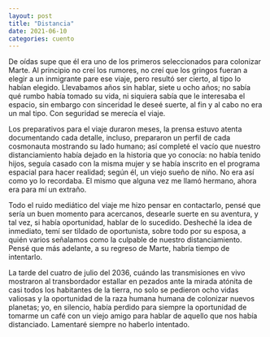 ```yaml
---
layout: post
title: "Distancia"
date: 2021-06-10
categories: cuento
---
```



De oídas supe que él era uno de los primeros seleccionados para colonizar Marte. Al principio no creí los rumores, no creí que los gringos fueran a elegir a un inmigrante pare ese viaje, pero resultó ser cierto, al tipo lo habían elegido. Llevabamos años sin hablar, siete u ocho años; no sabía qué rumbo había tomado su vida, ni siquiera sabía que le interesaba el espacio, sin embargo con sinceridad le deseé suerte, al fin y al cabo no era un mal tipo. Con seguridad se merecía el viaje. 

Los preparativos para el viaje duraron meses, la prensa estuvo atenta documentando cada detalle, incluso, prepararon un perfil de cada cosmonauta mostrando su lado humano; así completé el vacío que nuestro distanciamiento había dejado en la historia que yo conocía: no había tenido hijos, seguía casado con la misma mujer y se había inscrito en el programa espacial para hacer realidad; según él, un viejo sueño de niño. No era así como yo lo recordaba. El mismo que alguna vez me llamó hermano, ahora era para mí un extraño.

Todo el ruido mediático del viaje me hizo pensar en contactarlo, pensé que sería un buen momento para acercanos, desearle suerte en su aventura, y tal vez, si había oportunidad, hablar de lo sucedido. Desheché la idea de inmediato, temí ser tildado de oportunista, sobre todo por su esposa, a quién varios señalamos como la culpable de nuestro distanciamiento. Pensé que más adelante, a su regreso de Marte, habría tiempo de intentarlo.

La tarde del cuatro de julio del 2036, cuándo las transmisiones en vivo mostraron al transbordador estallar en pezados ante la mirada atónita de casi todos los habitantes de la tierra, no solo se pedieron ocho vidas valiosas y la oportunidad de la raza humana humana de colonizar nuevos planetas; yo, en silencio, había perdido para siempre la oportunidad de tomarme un café con un viejo amigo para hablar de aquello que nos había distanciado. Lamentaré siempre no haberlo intentado.
